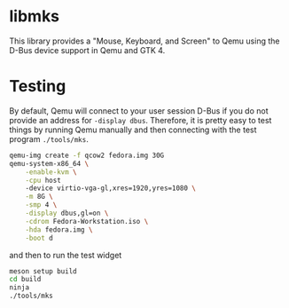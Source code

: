 # libmks

This library provides a "Mouse, Keyboard, and Screen" to Qemu using the
D-Bus device support in Qemu and GTK 4.

# Testing

By default, Qemu will connect to your user session D-Bus if you do not
provide an address for `-display dbus`. Therefore, it is pretty easy to
test things by running Qemu manually and then connecting with the test
program `./tools/mks`.

```sh
qemu-img create -f qcow2 fedora.img 30G
qemu-system-x86_64 \
    -enable-kvm \
    -cpu host
    -device virtio-vga-gl,xres=1920,yres=1080 \
    -m 8G \
    -smp 4 \
    -display dbus,gl=on \
    -cdrom Fedora-Workstation.iso \
    -hda fedora.img \
    -boot d
```

and then to run the test widget

```sh
meson setup build
cd build
ninja
./tools/mks
```
